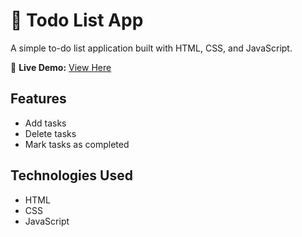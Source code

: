 # 📌 Todo List App

A simple to-do list application built with HTML, CSS, and JavaScript.

🚀 **Live Demo:** [View Here](https://degefa-todolist.netlify.app/)

## Features
- Add tasks
- Delete tasks
- Mark tasks as completed

## Technologies Used
- HTML
- CSS
- JavaScript

